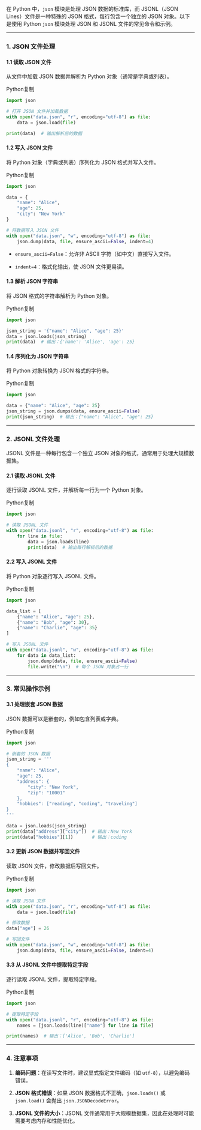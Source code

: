 在 Python 中，`json` 模块是处理 JSON 数据的标准库，而 JSONL（JSON Lines）文件是一种特殊的 JSON 格式，每行包含一个独立的 JSON 对象。以下是使用 Python `json` 模块处理 JSON 和 JSONL 文件的常见命令和示例。

---

### **1. JSON 文件处理**

#### **1.1 读取 JSON 文件**

从文件中加载 JSON 数据并解析为 Python 对象（通常是字典或列表）。

Python复制

```python
import json

# 打开 JSON 文件并加载数据
with open("data.json", "r", encoding="utf-8") as file:
    data = json.load(file)

print(data)  # 输出解析后的数据
```

#### **1.2 写入 JSON 文件**

将 Python 对象（字典或列表）序列化为 JSON 格式并写入文件。

Python复制

```python
import json

data = {
    "name": "Alice",
    "age": 25,
    "city": "New York"
}

# 将数据写入 JSON 文件
with open("data.json", "w", encoding="utf-8") as file:
    json.dump(data, file, ensure_ascii=False, indent=4)
```

- `ensure_ascii=False`：允许非 ASCII 字符（如中文）直接写入文件。
    
- `indent=4`：格式化输出，使 JSON 文件更易读。
    

#### **1.3 解析 JSON 字符串**

将 JSON 格式的字符串解析为 Python 对象。

Python复制

```python
import json

json_string = '{"name": "Alice", "age": 25}'
data = json.loads(json_string)
print(data)  # 输出：{'name': 'Alice', 'age': 25}
```

#### **1.4 序列化为 JSON 字符串**

将 Python 对象转换为 JSON 格式的字符串。

Python复制

```python
import json

data = {"name": "Alice", "age": 25}
json_string = json.dumps(data, ensure_ascii=False)
print(json_string)  # 输出：{"name": "Alice", "age": 25}
```

---

### **2. JSONL 文件处理**

JSONL 文件是一种每行包含一个独立 JSON 对象的格式，通常用于处理大规模数据集。

#### **2.1 读取 JSONL 文件**

逐行读取 JSONL 文件，并解析每一行为一个 Python 对象。

Python复制

```python
import json

# 读取 JSONL 文件
with open("data.jsonl", "r", encoding="utf-8") as file:
    for line in file:
        data = json.loads(line)
        print(data)  # 输出每行解析后的数据
```

#### **2.2 写入 JSONL 文件**

将 Python 对象逐行写入 JSONL 文件。

Python复制

```python
import json

data_list = [
    {"name": "Alice", "age": 25},
    {"name": "Bob", "age": 30},
    {"name": "Charlie", "age": 35}
]

# 写入 JSONL 文件
with open("data.jsonl", "w", encoding="utf-8") as file:
    for data in data_list:
        json.dump(data, file, ensure_ascii=False)
        file.write("\n")  # 每个 JSON 对象占一行
```

---

### **3. 常见操作示例**

#### **3.1 处理嵌套 JSON 数据**

JSON 数据可以是嵌套的，例如包含列表或字典。

Python复制

```python
import json

# 嵌套的 JSON 数据
json_string = '''
{
    "name": "Alice",
    "age": 25,
    "address": {
        "city": "New York",
        "zip": "10001"
    },
    "hobbies": ["reading", "coding", "traveling"]
}
'''

data = json.loads(json_string)
print(data["address"]["city"])  # 输出：New York
print(data["hobbies"][1])       # 输出：coding
```

#### **3.2 更新 JSON 数据并写回文件**

读取 JSON 文件，修改数据后写回文件。

Python复制

```python
import json

# 读取 JSON 文件
with open("data.json", "r", encoding="utf-8") as file:
    data = json.load(file)

# 修改数据
data["age"] = 26

# 写回文件
with open("data.json", "w", encoding="utf-8") as file:
    json.dump(data, file, ensure_ascii=False, indent=4)
```

#### **3.3 从 JSONL 文件中提取特定字段**

逐行读取 JSONL 文件，提取特定字段。

Python复制

```python
import json

# 提取特定字段
with open("data.jsonl", "r", encoding="utf-8") as file:
    names = [json.loads(line)["name"] for line in file]

print(names)  # 输出：['Alice', 'Bob', 'Charlie']
```

---

### **4. 注意事项**

1. **编码问题**：在读写文件时，建议显式指定文件编码（如 `utf-8`），以避免编码错误。
    
2. **JSON 格式错误**：如果 JSON 数据格式不正确，`json.loads()` 或 `json.load()` 会抛出 `json.JSONDecodeError`。
    
3. **JSONL 文件的大小**：JSONL 文件通常用于大规模数据集，因此在处理时可能需要考虑内存和性能优化。
    
